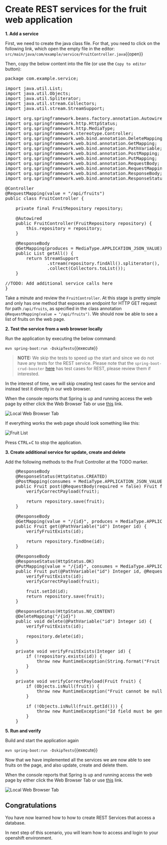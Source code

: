 # Create REST services for the fruit web application


**1. Add a service**

First, we need to create the java class file. For that, you need to click on the following link, which open the empty file in the editor: ``src/main/java/com/example/service/FruitController.java``{{open}}

Then, copy the below content into the file (or use the `Copy to editor` button):

<pre class="file" data-filename="src/main/java/com/example/service/FruitController.java" data-target="replace">
package com.example.service;

import java.util.List;
import java.util.Objects;
import java.util.Spliterator;
import java.util.stream.Collectors;
import java.util.stream.StreamSupport;

import org.springframework.beans.factory.annotation.Autowired;
import org.springframework.http.HttpStatus;
import org.springframework.http.MediaType;
import org.springframework.stereotype.Controller;
import org.springframework.web.bind.annotation.DeleteMapping;
import org.springframework.web.bind.annotation.GetMapping;
import org.springframework.web.bind.annotation.PathVariable;
import org.springframework.web.bind.annotation.PostMapping;
import org.springframework.web.bind.annotation.PutMapping;
import org.springframework.web.bind.annotation.RequestBody;
import org.springframework.web.bind.annotation.RequestMapping;
import org.springframework.web.bind.annotation.ResponseBody;
import org.springframework.web.bind.annotation.ResponseStatus;

@Controller
@RequestMapping(value = "/api/fruits")
public class FruitController {

    private final FruitRepository repository;

    @Autowired
    public FruitController(FruitRepository repository) {
        this.repository = repository;
    }

    @ResponseBody
    @GetMapping(produces = MediaType.APPLICATION_JSON_VALUE)
    public List<Fruit> getAll() {
        return StreamSupport
                .stream(repository.findAll().spliterator(), false)
                .collect(Collectors.toList());
    }

//TODO: Add additional service calls here
}
</pre>

Take a minute and review the `FruitController`. At this stage is pretty simple and only has one method that exposes an endpoint for HTTP GET request for path `/api/fruits`, as specified in the class annotation `@RequestMapping(value = "/api/fruits")`. We should now be able to see a list of fruits on the web page.

**2. Test the service from a web browser locally**

Run the application by executing the below command:

``mvn spring-boot:run -DskipTests``{{execute}}

>**NOTE:** We skip the tests to speed up the start and since we do not have any tests for the REST service. Please note that the `spring-boot-crud-booster` [here](https://github.com/snowdrop/spring-boot-crud-booster) has test cases for REST, please review them if interested.

In the interest of time, we will skip creating test cases for the service and instead test it directly in our web browser.

When the console reports that Spring is up and running access the web page by either click the Web Browser Tab or use [this](https://[[HOST_SUBDOMAIN]]-8080-[[KATACODA_HOST]].environments.katacoda.com/) link.

![Local Web Browser Tab](/openshift/assets/middleware/rhoar-getting-started-spring/web-browser-tab.png)

If everything works the web page should look something like this:

![Fruit List](/openshift/assets/middleware/rhoar-getting-started-spring/fruit-list.png)

Press <kbd>CTRL</kbd>+<kbd>C</kbd> to stop the application.

**3. Create additional service for update, create and delete**

Add the following methods to the Fruit Controller at the TODO marker.

<pre class="file" data-filename="src/main/java/com/example/service/FruitController.java" data-target="insert" data-marker="//TODO: Add additional service calls here">
    @ResponseBody
    @ResponseStatus(HttpStatus.CREATED)
    @PostMapping(consumes = MediaType.APPLICATION_JSON_VALUE, produces = MediaType.APPLICATION_JSON_VALUE)
    public Fruit post(@RequestBody(required = false) Fruit fruit) {
        verifyCorrectPayload(fruit);

        return repository.save(fruit);
    }

    @ResponseBody
    @GetMapping(value = "/{id}", produces = MediaType.APPLICATION_JSON_VALUE)
    public Fruit get(@PathVariable("id") Integer id) {
        verifyFruitExists(id);

        return repository.findOne(id);
    }

    @ResponseBody
    @ResponseStatus(HttpStatus.OK)
    @PutMapping(value = "/{id}", consumes = MediaType.APPLICATION_JSON_VALUE, produces = MediaType.APPLICATION_JSON_VALUE)
    public Fruit put(@PathVariable("id") Integer id, @RequestBody(required = false) Fruit fruit) {
        verifyFruitExists(id);
        verifyCorrectPayload(fruit);

        fruit.setId(id);
        return repository.save(fruit);
    }

    @ResponseStatus(HttpStatus.NO_CONTENT)
    @DeleteMapping("/{id}")
    public void delete(@PathVariable("id") Integer id) {
        verifyFruitExists(id);

        repository.delete(id);
    }

    private void verifyFruitExists(Integer id) {
        if (!repository.exists(id)) {
            throw new RuntimeException(String.format("Fruit with id=%d was not found", id));
        }
    }

    private void verifyCorrectPayload(Fruit fruit) {
        if (Objects.isNull(fruit)) {
            throw new RuntimeException("Fruit cannot be null");
        }

        if (!Objects.isNull(fruit.getId())) {
            throw new RuntimeException("Id field must be generated");
        }
    }
</pre>


**5. Run and verify**

Build and start the application again

``mvn spring-boot:run -DskipTests``{{execute}}

Now that we have implemented all the services we are now able to see fruits on the page, and also update, create and delete them.

When the console reports that Spring is up and running access the web page by either click the Web Browser Tab or use [this](https://[[HOST_SUBDOMAIN]]-8080-[[KATACODA_HOST]].environments.katacoda.com/) link.

![Local Web Browser Tab](/openshift/assets/middleware/rhoar-getting-started-spring/web-browser-tab.png)

## Congratulations

You have now learned how to how to create REST Services that access a database.

In next step of this scenario, you will learn how to access and login to your openshift environment.
